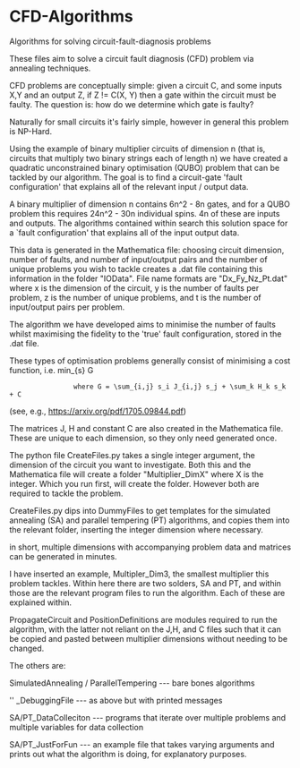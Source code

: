 # CFD-Algorithms
Algorithms for solving circuit-fault-diagnosis problems

These files aim to solve a circuit fault diagnosis (CFD) problem via annealing techniques. 

CFD problems are conceptually simple: given a circuit C, and some inputs X,Y and an output Z, if Z != C(X, Y)
then a gate within the circuit must be faulty. The question is: how do we determine which gate is faulty? 

Naturally for small circuits it's fairly simple, however in general this problem is NP-Hard.

Using the example of binary multiplier circuits of dimension n (that is, circuits that multiply two binary strings
each of length n) we have created a quadratic unconstrained binary optimisation (QUBO) problem that can be tackled by our algorithm. 
The goal is to find a circuit-gate 'fault configuration' that explains all of the relevant input /  output data. 


A binary multiplier of dimension n contains 6n^2 - 8n gates, and for a QUBO problem this requires 24n^2 - 30n individual spins. 4n of these are inputs and outputs. The algorithms contained within search this solution space for a `fault configuration' that explains all of the input output data.


This data is generated in the Mathematica file: choosing circuit dimension, number of faults, and number of input/output 
pairs and the number of unique problems you wish to tackle creates a .dat file containing this information in the folder "IOData". File name formats are "Dx_Fy_Nz_Pt.dat" where x is the dimension of the circuit, y is the number of faults per problem, z is the number of unique problems, and t is the number of input/output pairs per problem. 

The algorithm we have developed aims to minimise the number of faults whilst maximising the fidelity to the 'true' fault configuration, stored in the .dat file. 

These types of optimisation problems generally consist of minimising a cost function, i.e. min_{s} G

                    where G = \sum_{i,j} s_i J_{i,j} s_j + \sum_k H_k s_k + C

(see, e.g., https://arxiv.org/pdf/1705.09844.pdf)

The matrices J, H and constant C are also created in the Mathematica file. These are unique to each dimension, so they only 
need generated once.

The python file CreateFiles.py takes a single integer argument, the dimension of the circuit you want to investigate. 
Both this and the Mathematica file will create a folder "Multiplier_DimX" where X is the integer. Which you run first, will create the folder. However both are required to tackle the problem. 

CreateFiles.py dips into DummyFiles to get templates for the simulated annealing (SA) and parallel tempering (PT) algorithms, and copies them into the relevant folder, inserting the integer dimension where necessary. 

in short, multiple dimensions with accompanying problem data and matrices can be generated in minutes. 

I have inserted an example, Multipler_Dim3, the smallest multiplier this problem tackles. Within here there are two solders, SA and PT, and within those are the relevant program files to run the algorithm. Each of these are explained within. 

PropagateCircuit and PositionDefinitions are modules required to run the algorithm, with the latter not reliant on the J,H, and C files such that it can be copied and pasted between multiplier dimensions without needing to be changed. 

The others are:

SimulatedAnnealing / ParallelTempering --- bare bones algorithms

'' _DebuggingFile --- as above but with printed messages

SA/PT_DataColleciton --- programs that iterate over multiple problems and multiple variables for data collection

SA/PT_JustForFun --- an example file that takes varying arguments and prints out what the algorithm is doing, for explanatory 
purposes.
